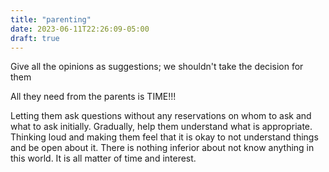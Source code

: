 ```yaml
---
title: "parenting"
date: 2023-06-11T22:26:09-05:00
draft: true
---
```

Give all the opinions as suggestions; we shouldn't take the decision for them

All they need from the parents is TIME!!!

Letting them ask questions without any reservations on whom to ask and what to ask initially. Gradually, help them understand what is appropriate. Thinking loud and making them feel that it is okay to not understand things and be open about it. There is nothing inferior about not know anything in this world. It is all matter of time and interest.